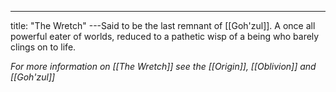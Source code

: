 ---
title: "The Wretch"
---Said to be the last remnant of [[Goh'zul]]. A once all powerful eater of worlds, reduced to a pathetic wisp of a being who barely clings on to life.

*For more information on [[The Wretch]] see the [[Origin]], [[Oblivion]] and [[Goh'zul]]*